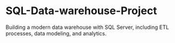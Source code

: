 # SQL-Data-warehouse-Project
Building a modern data warehouse with SQL Server, including ETL processes, data modeling, and analytics.

